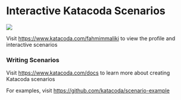 # Interactive Katacoda Scenarios

[![](http://shields.katacoda.com/katacoda/fahmimmaliki/count.svg)](https://www.katacoda.com/fahmimmaliki "Get your profile on Katacoda.com")

Visit https://www.katacoda.com/fahmimmaliki to view the profile and interactive scenarios

### Writing Scenarios
Visit https://www.katacoda.com/docs to learn more about creating Katacoda scenarios

For examples, visit https://github.com/katacoda/scenario-example
